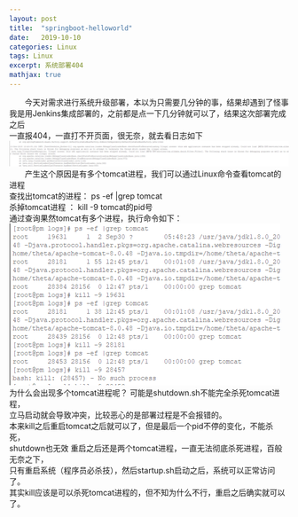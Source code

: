 ```yaml
---
layout: post
title:  "springboot-helloworld"
date:   2019-10-10 
categories: Linux
tags: Linux
excerpt: 系统部署404
mathjax: true
---
```

 &#8195;&#8195;今天对需求进行系统升级部署，本以为只需要几分钟的事，结果却遇到了怪事  
 我是用Jenkins集成部署的，之前都是点一下几分钟就可以了，结果这次部署完成之后  
 一直报404，一直打不开页面，很无奈，就去看日志如下  
 ![log 图标](https://github.com/zhangpillar/zhangpillar.github.io/blob/master/_posts/image/log.png?raw=true)
 &#8195;&#8195;产生这个原因是有多个tomcat进程，我们可以通过Linux命令查看tomcat的进程  
  查找出tomcat的进程：  ps -ef |grep tomcat  
  杀掉tomcat进程 ：      kill -9   tomcat的pid号  
  通过查询果然tomcat有多个进程，执行命令如下：
  ![kill 图标](https://github.com/zhangpillar/zhangpillar.github.io/blob/master/_posts/image/kill.png?raw=true)  
  为什么会出现多个tomcat进程呢？ 可能是shutdown.sh不能完全杀死tomcat进程，  
  立马启动就会导致冲突，比较恶心的是部署过程是不会报错的。  
  本来kill之后重启tomcat之后就可以了，但是最后一个pid不停的变化，不能杀死，  
  shutdown也无效 重启之后还是两个tomcat进程，一直无法彻底杀死进程，百般无奈之下，  
  只有重启系统（程序员必杀技），然后startup.sh启动之后，系统可以正常访问了。  
  其实kill应该是可以杀死tomcat进程的，但不知为什么不行，重启之后确实就可以了。